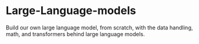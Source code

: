 # Large-Language-models
Build our own large language model, from scratch, with the data handling, math, and transformers behind large language models.
